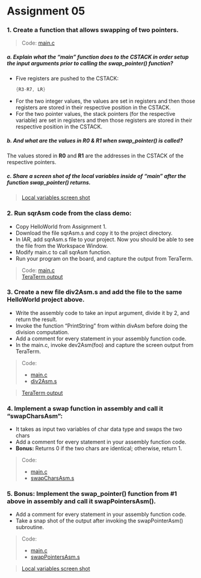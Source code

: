 # Assignment 05

### 1. Create a function that allows swapping of two pointers.

> Code: [main.c](problem1/main.c)<br>

##### a. Explain what the “main” function does to the CSTACK in order setup the input arguments prior to calling the swap_pointer() function?

- Five registers are pushed to the CSTACK:
   ```c
   {R3-R7, LR}
   ```
- For the two integer values, the values are set in registers and then those registers are stored in their respective position in the CSTACK.
- For the two pointer values, the stack pointers (for the respective variable) are set in registers and then those registers are stored in their respective position in the CSTACK.

##### b. And what are the values in R0 & R1 when swap_pointer() is called?

The values stored in <b>R0</b> and <b>R1</b> are the addresses in the CSTACK of the respective pointers.

##### c. Share a screen shot of the local variables inside of “main” after the function swap_pointer() returns.

> [Local variables screen shot](problem1/output.png)

### 2. Run sqrAsm code from the class demo:<br>
- Copy HelloWorld from Assignment 1.
- Download the file sqrAsm.s and copy it to the project directory.
- In IAR, add sqrAsm.s file to your project. Now you should be able to see the file from the Workspace Window.
- Modify main.c to call sqrAsm function.
- Run your program on the board, and capture the output from TeraTerm.

> Code: [main.c](problem2/main.c)<br>
> [TeraTerm output](problem2/output.png)

### 3. Create a new file div2Asm.s and add the file to the same HelloWorld project above.
- Write the assembly code to take an input argument, divide it by 2, and return the result.
- Invoke the function “PrintString” from within divAsm before doing the division computation.
- Add a comment for every statement in your assembly function code.
- In the main.c, invoke dev2Asm(foo) and capture the screen output from TeraTerm.

> Code:
>  - [main.c](problem3/main.c)
>  - [div2Asm.s](problem3/div2Asm.s)

> [TeraTerm output](problem3/output.png)

### 4. Implement a swap function in assembly and call it “swapCharsAsm”:
- It takes as input two variables of char data type and swaps the two chars
- Add a comment for every statement in your assembly function code.
- <b>Bonus:</b> Returns 0 if the two chars are identical; otherwise, return 1.

> Code:
>  - [main.c](problem4/main.c)
>  - [swapCharsAsm.s](problem4/swapCharsAsm.s)

### 5. Bonus: Implement the swap_pointer() function from #1 above in assembly and call it swapPointersAsm().
- Add a comment for every statement in your assembly function code.
- Take a snap shot of the output after invoking the swapPointerAsm() subroutine.

> Code:
>  - [main.c](problem5/main.c)
>  - [swapPointersAsm.s](problem5/swapPointersAsm.s)

> [Local variables screen shot](problem5/output.png)